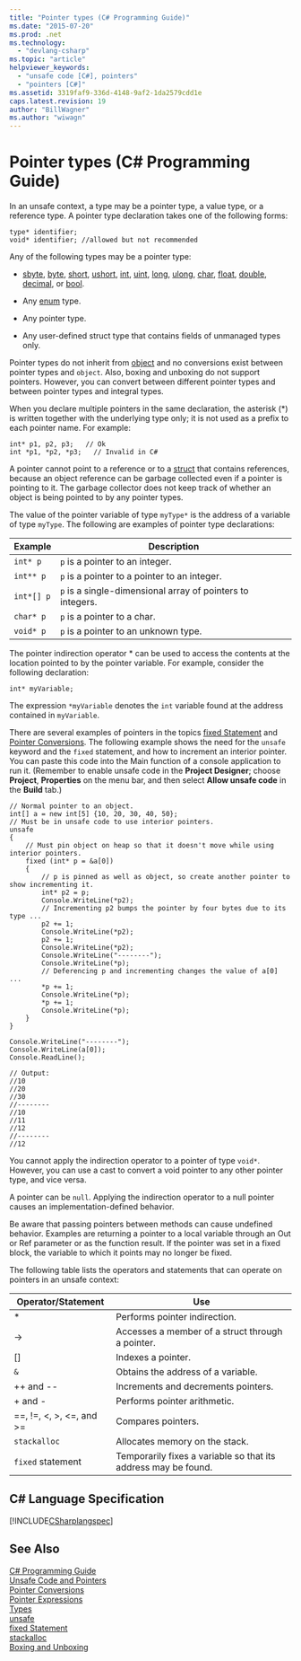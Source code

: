 ```yaml
---
title: "Pointer types (C# Programming Guide)"
ms.date: "2015-07-20"
ms.prod: .net
ms.technology: 
  - "devlang-csharp"
ms.topic: "article"
helpviewer_keywords: 
  - "unsafe code [C#], pointers"
  - "pointers [C#]"
ms.assetid: 3319faf9-336d-4148-9af2-1da2579cdd1e
caps.latest.revision: 19
author: "BillWagner"
ms.author: "wiwagn"
---
```

# Pointer types (C# Programming Guide)
In an unsafe context, a type may be a pointer type, a value type, or a reference type. A pointer type declaration takes one of the following forms:  
  
```  
type* identifier;  
void* identifier; //allowed but not recommended  
```  
  
 Any of the following types may be a pointer type:  
  
-   [sbyte](../../../csharp/language-reference/keywords/sbyte.md), [byte](../../../csharp/language-reference/keywords/byte.md), [short](../../../csharp/language-reference/keywords/short.md), [ushort](../../../csharp/language-reference/keywords/ushort.md), [int](../../../csharp/language-reference/keywords/int.md), [uint](../../../csharp/language-reference/keywords/uint.md), [long](../../../csharp/language-reference/keywords/long.md), [ulong](../../../csharp/language-reference/keywords/ulong.md), [char](../../../csharp/language-reference/keywords/char.md), [float](../../../csharp/language-reference/keywords/float.md), [double](../../../csharp/language-reference/keywords/double.md), [decimal](../../../csharp/language-reference/keywords/decimal.md), or [bool](../../../csharp/language-reference/keywords/bool.md).  
  
-   Any [enum](../../../csharp/language-reference/keywords/enum.md) type.  
  
-   Any pointer type.  
  
-   Any user-defined struct type that contains fields of unmanaged types only.  
  
 Pointer types do not inherit from [object](../../../csharp/language-reference/keywords/object.md) and no conversions exist between pointer types and `object`. Also, boxing and unboxing do not support pointers. However, you can convert between different pointer types and between pointer types and integral types.  
  
 When you declare multiple pointers in the same declaration, the asterisk (*) is written together with the underlying type only; it is not used as a prefix to each pointer name. For example:  
  
```  
int* p1, p2, p3;   // Ok  
int *p1, *p2, *p3;   // Invalid in C#  
```  
  
 A pointer cannot point to a reference or to a [struct](../../../csharp/language-reference/keywords/struct.md) that contains references, because an object reference can be garbage collected even if a pointer is pointing to it. The garbage collector does not keep track of whether an object is being pointed to by any pointer types.  
  
 The value of the pointer variable of type `myType*` is the address of a variable of type `myType`. The following are examples of pointer type declarations:  
  
|Example|Description|  
|-------------|-----------------|  
|`int* p`|`p` is a pointer to an integer.|  
|`int** p`|`p` is a pointer to a pointer to an integer.|  
|`int*[] p`|`p` is a single-dimensional array of pointers to integers.|  
|`char* p`|`p` is a pointer to a char.|  
|`void* p`|`p` is a pointer to an unknown type.|  
  
 The pointer indirection operator * can be used to access the contents at the location pointed to by the pointer variable. For example, consider the following declaration:  
  
```  
int* myVariable;  
```  
  
 The expression `*myVariable` denotes the `int` variable found at the address contained in `myVariable`.  
  
 There are several examples of pointers in the topics [fixed Statement](../../../csharp/language-reference/keywords/fixed-statement.md) and [Pointer Conversions](../../../csharp/programming-guide/unsafe-code-pointers/pointer-conversions.md).  The following example shows the need for the `unsafe` keyword and the `fixed` statement, and how to increment an interior pointer.  You can paste this code into the Main function of a console application to run it. (Remember to enable unsafe code in the **Project Designer**; choose **Project**, **Properties** on the menu bar, and then select **Allow unsafe code** in the **Build** tab.)  
  
```  
// Normal pointer to an object.  
int[] a = new int[5] {10, 20, 30, 40, 50};  
// Must be in unsafe code to use interior pointers.  
unsafe  
{  
    // Must pin object on heap so that it doesn't move while using interior pointers.  
    fixed (int* p = &a[0])  
    {  
        // p is pinned as well as object, so create another pointer to show incrementing it.  
        int* p2 = p;  
        Console.WriteLine(*p2);  
        // Incrementing p2 bumps the pointer by four bytes due to its type ...  
        p2 += 1;  
        Console.WriteLine(*p2);  
        p2 += 1;  
        Console.WriteLine(*p2);  
        Console.WriteLine("--------");  
        Console.WriteLine(*p);  
        // Deferencing p and incrementing changes the value of a[0] ...  
        *p += 1;  
        Console.WriteLine(*p);  
        *p += 1;  
        Console.WriteLine(*p);  
    }  
}  
  
Console.WriteLine("--------");  
Console.WriteLine(a[0]);  
Console.ReadLine();  
  
// Output:  
//10  
//20  
//30  
//--------  
//10  
//11  
//12  
//--------  
//12  
```  
  
 You cannot apply the indirection operator to a pointer of type `void*`. However, you can use a cast to convert a void pointer to any other pointer type, and vice versa.  
  
 A pointer can be `null`. Applying the indirection operator to a null pointer causes an implementation-defined behavior.  
  
 Be aware that passing pointers between methods can cause undefined behavior. Examples are returning a pointer to a local variable through an Out or Ref parameter or as the function result. If the pointer was set in a fixed block, the variable to which it points may no longer be fixed.  
  
 The following table lists the operators and statements that can operate on pointers in an unsafe context:  
  
|Operator/Statement|Use|  
|-------------------------|---------|  
|*|Performs pointer indirection.|  
|->|Accesses a member of a struct through a pointer.|  
|[]|Indexes a pointer.|  
|`&`|Obtains the address of a variable.|  
|++ and --|Increments and decrements pointers.|  
|+ and -|Performs pointer arithmetic.|  
|==, !=, \<, >, \<=, and >=|Compares pointers.|  
|`stackalloc`|Allocates memory on the stack.|  
|`fixed` statement|Temporarily fixes a variable so that its address may be found.|  
  
## C# Language Specification  
 [!INCLUDE[CSharplangspec](~/includes/csharplangspec-md.md)]  
  
## See Also  
 [C# Programming Guide](../../../csharp/programming-guide/index.md)   
 [Unsafe Code and Pointers](../../../csharp/programming-guide/unsafe-code-pointers/index.md)   
 [Pointer Conversions](../../../csharp/programming-guide/unsafe-code-pointers/pointer-conversions.md)   
 [Pointer Expressions](../../../csharp/programming-guide/unsafe-code-pointers/pointer-expressions.md)   
 [Types](../../../csharp/language-reference/keywords/types.md)   
 [unsafe](../../../csharp/language-reference/keywords/unsafe.md)   
 [fixed Statement](../../../csharp/language-reference/keywords/fixed-statement.md)   
 [stackalloc](../../../csharp/language-reference/keywords/stackalloc.md)   
 [Boxing and Unboxing](../../../csharp/programming-guide/types/boxing-and-unboxing.md)
